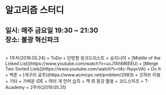 알고리즘 스터디
=========
일시: 매주 금요일 19:30 ~ 21:30  
장소: 불광 혁신파크
----------------------------
</br>
+ 1주차(2019.05.24)
	+ ToDo
		+ 단방향 링크드리스트
			+ 승지니어
				+ [Middle of the Linked List](https://www.youtube.com/watch?v=ucJ1XhM6EEU)
				+ [Merge Two Sorted Lists](https://www.youtube.com/watch?v=t4c-fkpycVA)
			+ Do It
			+ 백준
				+ [개구리 공주](https://www.acmicpc.net/problem/2983)
		+ 깃허브 이용
	+ 기타
		+ 가벼운 IDE
		+ 여러 개 언어 습득
		+ 책 외 동강 활용
			+ 코드스피츠
			+ T-Academy
+ 2주차(2019.05.31)
